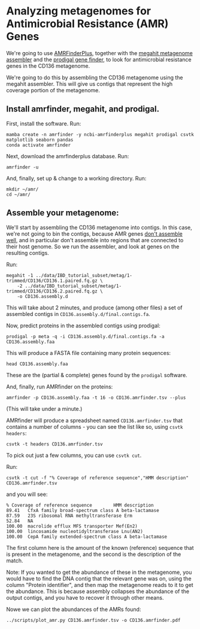 # Analyzing metagenomes for Antimicrobial Resistance (AMR) Genes

We're going to use
[AMRFinderPlus](https://www.ncbi.nlm.nih.gov/pathogens/antimicrobial-resistance/AMRFinder/),
together with the
[megahit metagenome assembler](https://github.com/voutcn/megahit) and
the
[prodigal gene finder](https://bmcbioinformatics.biomedcentral.com/articles/10.1186/1471-2105-11-119),
to look for antimicrobial resistance genes in the CD136 metagenome.

We're going to do this by assembling the CD136 metagenome using the megahit
assembler. This will give us contigs that represent the high coverage portion
of the metagenome.

## Install amrfinder, megahit, and prodigal.

First, install the software. Run:
```
mamba create -n amrfinder -y ncbi-amrfinderplus megahit prodigal csvtk matplotlib seaborn pandas
conda activate amrfinder
```

Next, download the amrfinderplus database. Run:
```
amrfinder -u
```

And, finally, set up & change to a working directory. Run:
```
mkdir ~/amr/
cd ~/amr/
```

## Assemble your metagenome:

We'll start by assembling the CD136 metagenome into contigs. In this
case, we're not going to bin the contigs, because AMR genes
[don't assemble well](https://www.biorxiv.org/content/10.1101/2023.12.13.571436v1.full), and in particular don't assemble into regions that are
connected to their host genome. So we run the assembler, and look at genes
on the resulting contigs.

Run:
```
megahit -1 ../data/IBD_tutorial_subset/metag/1-trimmed/CD136/CD136.1.paired.fq.gz \
    -2 ../data/IBD_tutorial_subset/metag/1-trimmed/CD136/CD136.2.paired.fq.gz \
    -o CD136.assembly.d
```
This will take about 2 minutes, and produce (among other files) a set of
assembled contigs in `CD136.assembly.d/final.contigs.fa`.

Now, predict proteins in the assembled contigs using prodigal:
```
prodigal -p meta -q -i CD136.assembly.d/final.contigs.fa -a CD136.assembly.faa
```

This will produce a FASTA file containing many protein sequences:
```
head CD136.assembly.faa
```
These are the (partial & complete) genes found by the `prodigal` software.

And, finally, run AMRfinder on the proteins:
```
amrfinder -p CD136.assembly.faa -t 16 -o CD136.amrfinder.tsv --plus
```
(This will take under a minute.)

AMRfinder will produce a spreadsheet named `CD136.amrfinder.tsv` that
contains a number of columns - you can see the list like so, using
`csvtk headers`:

```
csvtk -t headers CD136.amrfinder.tsv
```

To pick out just a few columns, you can use `csvtk cut`.

Run:
```
csvtk -t cut -f "% Coverage of reference sequence","HMM description" CD136.amrfinder.tsv 
```

and you will see:
```
% Coverage of reference sequence        HMM description
89.41   CfxA family broad-spectrum class A beta-lactamase
87.59   23S ribosomal RNA methyltransferase Erm
52.84   NA
100.00  macrolide efflux MFS transporter Mef(En2)
100.00  lincosamide nucleotidyltransferase Lnu(AN2)
100.00  CepA family extended-spectrum class A beta-lactamase
```

The first column here is the amount of the known (reference) sequence
that is present in the metagenome, and the second is the description of
the match.

Note: If you wanted to get the abundance of these in the metagenome,
you would have to find the DNA contig that the relevant gene was on,
using the column "Protein identifier", and then map the metagenome
reads to it to get the abundance. This is because assembly collapses
the abundance of the output contigs, and you have to recover it through
other means.


Nowe we can plot the abundances of the AMRs found:
```
../scripts/plot_amr.py CD136.amrfinder.tsv -o CD136.amrfinder.pdf
```

